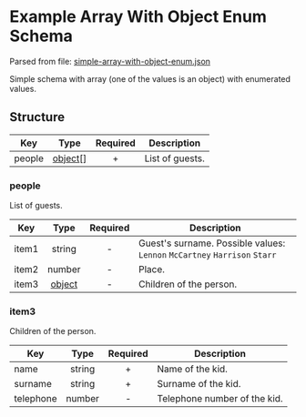 # Example Array With Object Enum Schema
Parsed from file: [simple-array-with-object-enum.json](https://github.com/McCastles/JMC/blob/master/examples/simple-array-with-object-enum.json)

Simple schema with array (one of the values is an object) with enumerated values.
## Structure

|Key|Type|Required|Description|
|-|:-:|:-:|-|
|people|[object[]](#people)|+|List of guests.|
### people
List of guests.

|Key|Type|Required|Description|
|-|:-:|:-:|-|
|item1|string|-|Guest's surname. Possible values: `Lennon` `McCartney` `Harrison` `Starr`|
|item2|number|-|Place.|
|item3|[object](#item3)|-|Children of the person.|
### item3
Children of the person.

|Key|Type|Required|Description|
|-|:-:|:-:|-|
|name|string|+|Name of the kid.|
|surname|string|+|Surname of the kid.|
|telephone|number|-|Telephone number of the kid.|